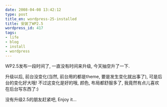 ```yaml
---
date: 2008-04-08 13:42:12
type: post
title_en: wordpress-25-installed
title: 安装了WP2.5
wordpress_id: 417
tags:
- life
- blog
- install
- wordpress
---
```


WP2.5发布一段时间了, 一直没有时间来升级, 今天抽空升了一下.

升级以后, 前台没变化(当然, 前台用的都是theme, 要是发生变化就出事了), 可是后台的变化好大哦! 不过这变化是好的哦, 颜色, 布局都舒服多了, 我竟然有点儿喜欢在后台写东西了:)

没有升级2.5的朋友赶紧吧, Enjoy it...
